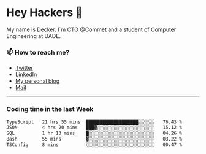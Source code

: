 # Hey Hackers 👋

My name is Decker. I`m CTO @Commet and a student of Computer Engineering at UADE.

### 📫 How to reach me?
- [Twitter](https://x.com/0xDecker) 
- [LinkedIn](https://www.linkedin.com/in/decker-urbano/) 
- [My personal blog](http://decker.sh) 
- [Mail](mailto:me@decker.sh)

---

### Coding time in the last Week

<!--START_SECTION:waka-->

```txt
TypeScript   21 hrs 55 mins  ███████████████████░░░░░░   76.43 %
JSON         4 hrs 20 mins   ███▓░░░░░░░░░░░░░░░░░░░░░   15.12 %
SQL          1 hr 13 mins    █░░░░░░░░░░░░░░░░░░░░░░░░   04.26 %
Bash         55 mins         ▓░░░░░░░░░░░░░░░░░░░░░░░░   03.22 %
TSConfig     8 mins          ░░░░░░░░░░░░░░░░░░░░░░░░░   00.47 %
```

<!--END_SECTION:waka-->
